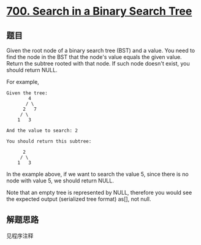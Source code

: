 # [700. Search in a Binary Search Tree](https://leetcode-cn.com/problems/search-in-a-binary-search-tree/)

## 题目

Given the root node of a binary search tree (BST) and a value. You need to find the node in the BST that the node's value equals the given value. Return the subtree rooted with that node. If such node doesn't exist, you should return NULL.

For example,

```text
Given the tree:
        4
       / \
      2   7
     / \
    1   3

And the value to search: 2
```

```text
You should return this subtree:

      2
     / \
    1   3
```

In the example above, if we want to search the value 5, since there is no node with value 5, we should return NULL.

Note that an empty tree is represented by NULL, therefore you would see the expected output (serialized tree format) as[], not null.

## 解题思路

见程序注释
